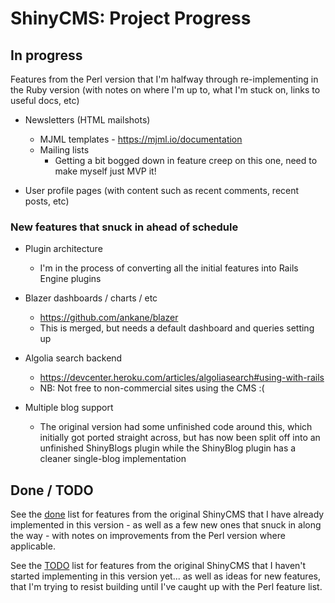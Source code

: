 # ShinyCMS: Project Progress

## In progress

Features from the Perl version that I'm halfway through re-implementing in the Ruby version
(with notes on where I'm up to, what I'm stuck on, links to useful docs, etc)

* Newsletters (HTML mailshots)
  * MJML templates - https://mjml.io/documentation
  * Mailing lists
    * Getting a bit bogged down in feature creep on this one, need to make myself just MVP it!

* User profile pages (with content such as recent comments, recent posts, etc)

### New features that snuck in ahead of schedule

* Plugin architecture
  * I'm in the process of converting all the initial features into Rails Engine plugins

* Blazer dashboards / charts / etc
  * https://github.com/ankane/blazer
  * This is merged, but needs a default dashboard and queries setting up

* Algolia search backend
	* https://devcenter.heroku.com/articles/algoliasearch#using-with-rails
  * NB: Not free to non-commercial sites using the CMS :(

* Multiple blog support
  * The original version had some unfinished code around this, which initially got ported straight across, but has now been split off into an unfinished ShinyBlogs plugin while the ShinyBlog plugin has a cleaner single-blog implementation


## Done / TODO

See the [done](done.md) list for features from the original ShinyCMS that I have already implemented
in this version - as well as a few new ones that snuck in along the way - with notes on improvements
from the Perl version where applicable.

See the [TODO](TODO.md) list for features from the original ShinyCMS that I haven't started implementing
in this version yet... as well as ideas for new features, that I'm trying to resist building until I've
caught up with the Perl feature list.
